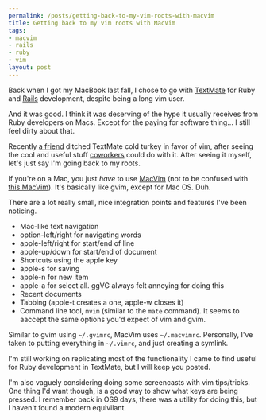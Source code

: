 ```yaml
--- 
permalink: /posts/getting-back-to-my-vim-roots-with-macvim
title: Getting back to my vim roots with MacVim
tags: 
- macvim
- rails
- ruby
- vim
layout: post
---
```

Back when I got my MacBook last fall, I chose to go with [TextMate](http://macromates.com/) for Ruby and [Rails](http://www.rubyonrails.org) development, despite being a long vim user.

And it was good. I think it was deserving of the hype it usually receives from Ruby developers on Macs. Except for the paying for software thing... I still feel dirty about that.

Recently [a friend](http://dancroak.com) ditched TextMate cold turkey in favor of vim, after seeing the cool and useful stuff [coworkers](http://www.thoughtbot.com/about/people) could do with it. After seeing it myself, let's just say I'm going back to my roots.

If you're on a Mac, you just _have_ to use [MacVim](http://code.google.com/p/macvim/) (not to be confused with [this MacVim](http://macvim.org/)). It's basically like gvim, except for Mac OS. Duh.

There are a lot really small, nice integration points and features I've been noticing.

 * Mac-like text navigation
  * option-left/right for navigating words
  * apple-left/right for start/end of line
  * apple-up/down for start/end of document
 * Shortcuts using the apple key
  * apple-s for saving
  * apple-n for new item
  * apple-a for select all. ggVG always felt annoying for doing this
 * Recent documents
 * Tabbing (apple-t creates a one, apple-w closes it)
 * Command line tool, `mvim` (similar to the `mate` command). It seems to aaccept the same options you'd expect of vim and gvim.

Similar to gvim using `~/.gvimrc`, MacVim uses `~/.macvimrc`. Personally, I've taken to putting everything in `~/.vimrc`, and just creating a symlink.

I'm still working on replicating most of the functionality I came to find useful for Ruby development in TextMate, but I will keep you posted.

I'm also vaguely considering doing some screencasts with vim tips/tricks. One thing I'd want though, is a good way to show what keys are being pressed. I remember back in OS9 days, there was a utility for doing this, but I haven't found a modern equivilant. 
